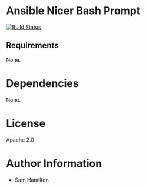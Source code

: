 # Ansible Nicer Bash Prompt

[![Build Status](https://travis-ci.org/blazingbarons/ansible-role-nicer-bash-prompt.svg?branch=master)](https://travis-ci.org/blazingbarons/ansible-role-nicer-bash-prompt)

## Requirements

None.

# Dependencies

None.

# License

Apache 2.0

# Author Information

- Sam Hamilton
